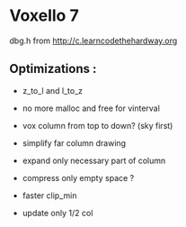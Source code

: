 Voxello 7
=========

dbg.h from http://c.learncodethehardway.org


Optimizations :
---------------
  * z_to_l and l_to_z
  * no more malloc and free for vinterval
  * vox column from top to down? (sky first)
  * simplify far column drawing
  
  
  * expand only necessary part of column
  * compress only empty space ?
  * faster clip_min
  * update only 1/2 col
